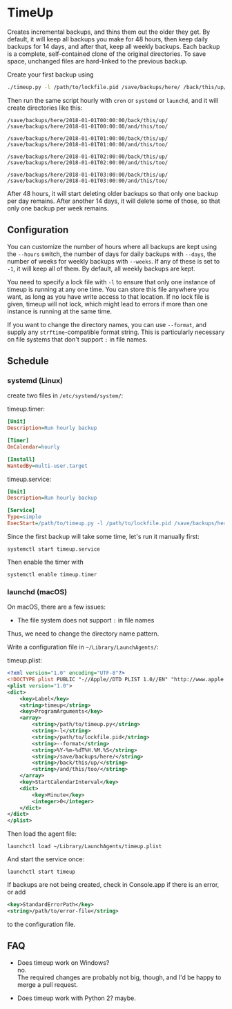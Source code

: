 # TimeUp

Creates incremental backups, and thins them out the older they get. By default, it will keep all backups you make for 48 hours, then keep daily backups for 14 days, and after that, keep all weekly backups. Each backup is a complete, self-contained clone of the original directories. To save space, unchanged files are hard-linked to the previous backup.

Create your first backup using

```bash
./timeup.py -l /path/to/lockfile.pid /save/backups/here/ /back/this/up/ /and/this/too/
```

Then run the same script hourly with `cron` or `systemd` or `launchd`, and it will create directories like this:

```
/save/backups/here/2018-01-01T00:00:00/back/this/up/
/save/backups/here/2018-01-01T00:00:00/and/this/too/

/save/backups/here/2018-01-01T01:00:00/back/this/up/
/save/backups/here/2018-01-01T01:00:00/and/this/too/

/save/backups/here/2018-01-01T02:00:00/back/this/up/
/save/backups/here/2018-01-01T02:00:00/and/this/too/

/save/backups/here/2018-01-01T03:00:00/back/this/up/
/save/backups/here/2018-01-01T03:00:00/and/this/too/
```

After 48 hours, it will start deleting older backups so that only one backup per day remains. After another 14 days, it will delete some of those, so that only one backup per week remains.

## Configuration

You can customize the number of hours where all backups are kept using the `--hours` switch, the number of days for daily backups with `--days`, the number of weeks for weekly backups with `--weeks`. If any of these is set to `-1`, it will keep all of them. By default, all weekly backups are kept.

You need to specify a lock file with `-l` to ensure that only one instance of timeup is running at any one time. You can store this file anywhere you want, as long as you have write access to that location. If no lock file is given, timeup will not lock, which might lead to errors if more than one instance is running at the same time.

If you want to change the directory names, you can use `--format`, and supply any `strftime`-compatible format string. This is particularly necessary on file systems that don't support `:` in file names.

## Schedule

### systemd (Linux)

create two files in `/etc/systemd/system/`:

timeup.timer:
```ini
[Unit]
Description=Run hourly backup

[Timer]
OnCalendar=hourly

[Install]
WantedBy=multi-user.target
```

timeup.service:
```ini
[Unit]
Description=Run hourly backup

[Service]
Type=simple
ExecStart=/path/to/timeup.py -l /path/to/lockfile.pid /save/backups/here/ /back/this/up/ /and/this/too/
```

Since the first backup will take some time, let's run it manually first:
```
systemctl start timeup.service
```

Then enable the timer with
```
systemctl enable timeup.timer
```

### launchd (macOS)

On macOS, there are a few issues:
- The file system does not support `:` in file names

Thus, we need to change the directory name pattern.

Write a configuration file in `~/Library/LaunchAgents/`:

timeup.plist:
```xml
<?xml version="1.0" encoding="UTF-8"?>
<!DOCTYPE plist PUBLIC "-//Apple//DTD PLIST 1.0//EN" "http://www.apple.com/DTDs/PropertyList-1.0.dtd">
<plist version="1.0">
<dict>
    <key>Label</key>
    <string>timeup</string>
    <key>ProgramArguments</key>
    <array>
        <string>/path/to/timeup.py</string>
        <string>-l</string>
        <string>/path/to/lockfile.pid</string>
        <string>--format</string>
        <string>%Y-%m-%dT%H.%M.%S</string>
        <string>/save/backups/here/</string>
        <string>/back/this/up/</string>
        <string>/and/this/too/</string>
    </array>
    <key>StartCalendarInterval</key>
    <dict>
        <key>Minute</key>
        <integer>0</integer>
    </dict>
</dict>
</plist>
```

Then load the agent file:
```
launchctl load ~/Library/LaunchAgents/timeup.plist
```

And start the service once:
```
launchctl start timeup
```

If backups are not being created, check in Console.app if there is an error, or add

```xml
<key>StandardErrorPath</key>
<string>/path/to/error-file</string>
```

to the configuration file.

## FAQ

- Does timeup work on Windows?  
  no.  
  The required changes are probably not big, though, and I'd be happy to merge a pull request.

- Does timeup work with Python 2?
  maybe.
